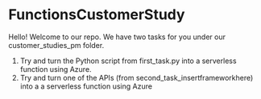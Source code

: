 # FunctionsCustomerStudy

Hello! Welcome to our repo. We have two tasks for you under our customer_studies_pm folder.  
1. Try and turn the Python script from first_task.py into a serverless function using Azure.
2. Try and turn one of the APIs (from second_task_insertframeworkhere) into a a serverless function using Azure
